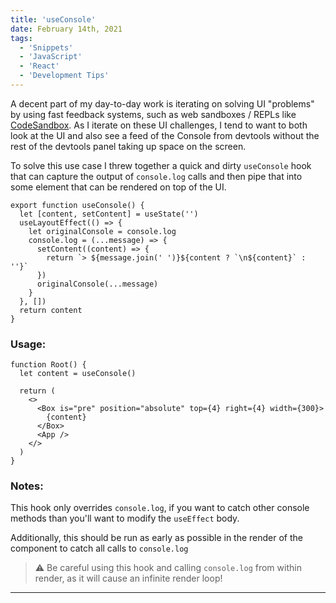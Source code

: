 ```yaml
---
title: 'useConsole'
date: February 14th, 2021
tags:
  - 'Snippets'
  - 'JavaScript'
  - 'React'
  - 'Development Tips'
---
```


A decent part of my day-to-day work is iterating on solving UI "problems" by
using <Link to="/2021/november/fast-feedback-systems">fast feedback
systems</Link>, such as web sandboxes / REPLs like
[CodeSandbox](https://codesandbox.io). As I iterate on these UI challenges, I
tend to want to both look at the UI and also see a feed of the Console from
devtools without the rest of the devtools panel taking up space on the screen.

To solve this use case I threw together a quick and dirty `useConsole` hook that
can capture the output of `console.log` calls and then pipe that into some
element that can be rendered on top of the UI.

```tsx
export function useConsole() {
  let [content, setContent] = useState('')
  useLayoutEffect(() => {
    let originalConsole = console.log
    console.log = (...message) => {
      setContent((content) => {
        return `> ${message.join(' ')}${content ? `\n${content}` : ''}`
      })
      originalConsole(...message)
    }
  }, [])
  return content
}
```

### Usage:

```tsx
function Root() {
  let content = useConsole()

  return (
    <>
      <Box is="pre" position="absolute" top={4} right={4} width={300}>
        {content}
      </Box>
      <App />
    </>
  )
}
```

### Notes:

This hook only overrides `console.log`, if you want to catch other console
methods than you'll want to modify the `useEffect` body.

Additionally, this should be run as early as possible in the render of the
component to catch all calls to `console.log`

> ⚠️ Be careful using this hook and calling `console.log` from within render, as
> it will cause an infinite render loop!

<Spacer />

---

<Spacer />
